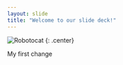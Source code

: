```yaml
---
layout: slide
title: "Welcome to our slide deck!"
---
```


![Robotocat](https://octodex.github.com/images/Robotocat.png)
{: .center}

My first change
